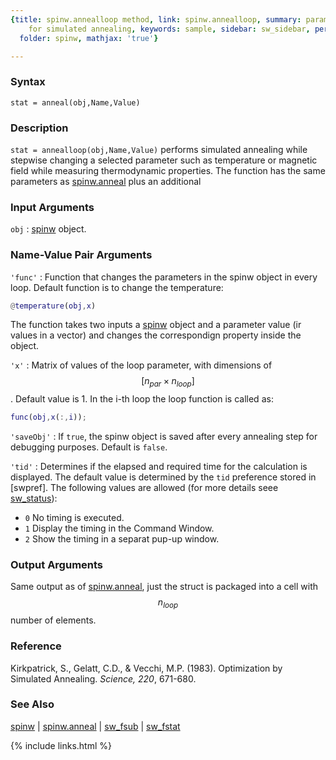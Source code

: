 ```yaml
---
{title: spinw.annealloop method, link: spinw.annealloop, summary: parameter sweep
    for simulated annealing, keywords: sample, sidebar: sw_sidebar, permalink: spinw_annealloop,
  folder: spinw, mathjax: 'true'}

---
```

  
### Syntax
  
`stat = anneal(obj,Name,Value)`
  
### Description
  
`stat = annealloop(obj,Name,Value)` performs simulated annealing while
stepwise changing a selected parameter such as temperature or magnetic
field while measuring thermodynamic properties. The function has the same
parameters as [spinw.anneal](spinw_anneal) plus an additional
   
  
### Input Arguments
  
`obj`
: [spinw](spinw) object.
  
### Name-Value Pair Arguments
  
`'func'`
: Function that changes the parameters in the spinw object in every
  loop. Default function is to change the temperature:
  ```matlab
  @temperature(obj,x)
  ```
  The function takes two inputs a [spinw](spinw) object and a parameter value
  (ir values in a vector) and changes the correspondign property inside
  the object.
  
`'x'`
: Matrix of values of the loop parameter, with dimensions of
  $$[n_{par}\times n_{loop}]$$. Default value is 1. In the i-th loop the
  loop function is called as:
  ```matlab
  func(obj,x(:,i));
  ```
  
`'saveObj'`
: If `true`, the spinw object is saved after every annealing step for
  debugging purposes. Default is `false`.
 
`'tid'`
: Determines if the elapsed and required time for the calculation is
  displayed. The default value is determined by the `tid` preference
  stored in [swpref]. The following values are allowed (for more details
  seee [sw_status](sw_status)):
  * `0` No timing is executed.
  * `1` Display the timing in the Command Window.
  * `2` Show the timing in a separat pup-up window.
  
### Output Arguments
  
Same output as of [spinw.anneal](spinw_anneal), just the struct is packaged into a cell
with $$n_{loop}$$ number of elements.
 
### Reference
 
   Kirkpatrick, S., Gelatt, C.D., & Vecchi, M.P. (1983). Optimization by
   Simulated Annealing. _Science, 220_, 671-680.
  
### See Also
  
[spinw](spinw) \| [spinw.anneal](spinw_anneal) \| [sw_fsub](sw_fsub) \| [sw_fstat](sw_fstat)

{% include links.html %}
